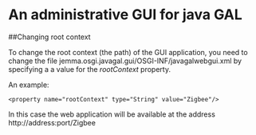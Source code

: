 An administrative GUI for java GAL
==================================

##Changing root context

To change the root context (the path) of the GUI application, you need to change the file jemma.osgi.javagal.gui/OSGI-INF/javagalwebgui.xml by specifying a a value for the *rootContext* property.

An example:

	<property name="rootContext" type="String" value="Zigbee"/>

In this case the web application will be available at the address http://address:port/Zigbee
